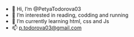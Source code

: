- 👋 Hi, I’m @PetyaTodorova03
- 👀 I’m interested in reading, codding and running
- 🌱 I’m currently learning html, css and Js
- 📫 p.todorova03@gmail.com

<!---
PetyaTodorova03/PetyaTodorova03 is a ✨ special ✨ repository because its `README.md` (this file) appears on your GitHub profile.
You can click the Preview link to take a look at your changes.
--->
